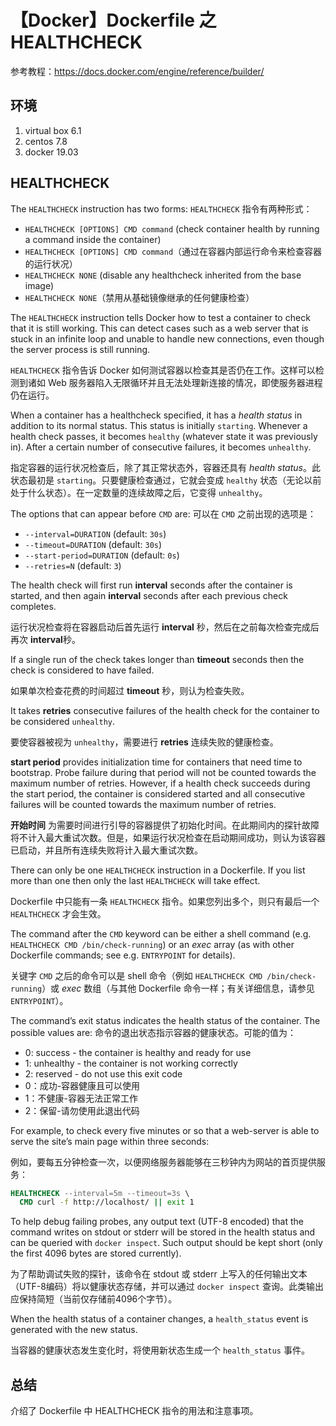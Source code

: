 # 【Docker】Dockerfile 之 HEALTHCHECK

参考教程：https://docs.docker.com/engine/reference/builder/

## 环境

1. virtual box 6.1
2. centos 7.8
3. docker 19.03

## HEALTHCHECK

The `HEALTHCHECK` instruction has two forms:
`HEALTHCHECK` 指令有两种形式：

- `HEALTHCHECK [OPTIONS] CMD command` (check container health by running a command inside the container)
- `HEALTHCHECK [OPTIONS] CMD command`（通过在容器内部运行命令来检查容器的运行状况）
- `HEALTHCHECK NONE` (disable any healthcheck inherited from the base image)
- `HEALTHCHECK NONE`（禁用从基础镜像继承的任何健康检查）

The `HEALTHCHECK` instruction tells Docker how to test a container to check that it is still working. This can detect cases such as a web server that is stuck in an infinite loop and unable to handle new connections, even though the server process is still running.

`HEALTHCHECK` 指令告诉 Docker 如何测试容器以检查其是否仍在工作。这样可以检测到诸如 Web 服务器陷入无限循环并且无法处理新连接的情况，即使服务器进程仍在运行。

When a container has a healthcheck specified, it has a _health status_ in addition to its normal status. This status is initially `starting`. Whenever a health check passes, it becomes `healthy` (whatever state it was previously in). After a certain number of consecutive failures, it becomes `unhealthy`.

指定容器的运行状况检查后，除了其正常状态外，容器还具有 _health status_。此状态最初是 `starting`。只要健康检查通过，它就会变成 `healthy` 状态（无论以前处于什么状态）。在一定数量的连续故障之后，它变得 `unhealthy`。

The options that can appear before `CMD` are:
可以在 `CMD` 之前出现的选项是：

- `--interval=DURATION` (default: `30s`)
- `--timeout=DURATION` (default: `30s`)
- `--start-period=DURATION` (default: `0s`)
- `--retries=N` (default: `3`)

The health check will first run **interval** seconds after the container is started, and then again **interval** seconds after each previous check completes.

运行状况检查将在容器启动后首先运行 **interval** 秒，然后在之前每次检查完成后再次 **interval**秒。

If a single run of the check takes longer than **timeout** seconds then the check is considered to have failed.

如果单次检查花费的时间超过 **timeout** 秒，则认为检查失败。

It takes **retries** consecutive failures of the health check for the container to be considered `unhealthy`.

要使容器被视为 `unhealthy`，需要进行 **retries** 连续失败的健康检查。

**start period** provides initialization time for containers that need time to bootstrap. Probe failure during that period will not be counted towards the maximum number of retries. However, if a health check succeeds during the start period, the container is considered started and all consecutive failures will be counted towards the maximum number of retries.

**开始时间** 为需要时间进行引导的容器提供了初始化时间。在此期间内的探针故障将不计入最大重试次数。但是，如果运行状况检查在启动期间成功，则认为该容器已启动，并且所有连续失败将计入最大重试次数。

There can only be one `HEALTHCHECK` instruction in a Dockerfile. If you list more than one then only the last `HEALTHCHECK` will take effect.

Dockerfile 中只能有一条 `HEALTHCHECK` 指令。如果您列出多个，则只有最后一个 `HEALTHCHECK` 才会生效。

The command after the `CMD` keyword can be either a shell command (e.g. `HEALTHCHECK CMD /bin/check-running`) or an _exec_ array (as with other Dockerfile commands; see e.g. `ENTRYPOINT` for details).

关键字 `CMD` 之后的命令可以是 shell 命令（例如 `HEALTHCHECK CMD /bin/check-running`）或 _exec_ 数组（与其他 Dockerfile 命令一样；有关详细信息，请参见 `ENTRYPOINT`）。

The command’s exit status indicates the health status of the container. The possible values are:
命令的退出状态指示容器的健康状态。可能的值为：

- 0: success - the container is healthy and ready for use
- 1: unhealthy - the container is not working correctly
- 2: reserved - do not use this exit code
- 0：成功-容器健康且可以使用
- 1：不健康-容器无法正常工作
- 2：保留-请勿使用此退出代码

For example, to check every five minutes or so that a web-server is able to serve the site’s main page within three seconds:

例如，要每五分钟检查一次，以便网络服务器能够在三秒钟内为网站的首页提供服务：

```Dockerfile
HEALTHCHECK --interval=5m --timeout=3s \
  CMD curl -f http://localhost/ || exit 1
```

To help debug failing probes, any output text (UTF-8 encoded) that the command writes on stdout or stderr will be stored in the health status and can be queried with `docker inspect`. Such output should be kept short (only the first 4096 bytes are stored currently).

为了帮助调试失败的探针，该命令在 stdout 或 stderr 上写入的任何输出文本（UTF-8编码）将以健康状态存储，并可以通过 `docker inspect` 查询。此类输出应保持简短（当前仅存储前4096个字节）。

When the health status of a container changes, a `health_status` event is generated with the new status.

当容器的健康状态发生变化时，将使用新状态生成一个 `health_status` 事件。

## 总结

介绍了 Dockerfile 中 HEALTHCHECK 指令的用法和注意事项。